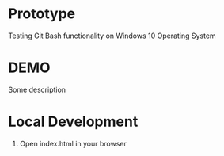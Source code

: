 # Prototype
Testing Git Bash functionality on Windows 10 Operating System

# DEMO
 Some description

 # Local Development 
 1. Open index.html in your browser
